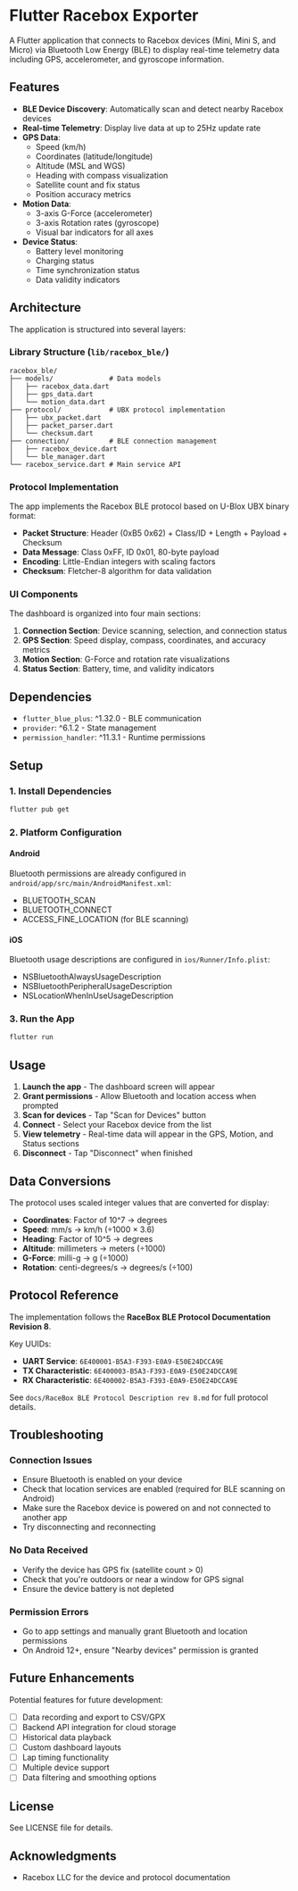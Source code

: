 # Flutter Racebox Exporter

A Flutter application that connects to Racebox devices (Mini, Mini S, and Micro) via Bluetooth Low Energy (BLE) to display real-time telemetry data including GPS, accelerometer, and gyroscope information.

## Features

- **BLE Device Discovery**: Automatically scan and detect nearby Racebox devices
- **Real-time Telemetry**: Display live data at up to 25Hz update rate
- **GPS Data**:
  - Speed (km/h)
  - Coordinates (latitude/longitude)
  - Altitude (MSL and WGS)
  - Heading with compass visualization
  - Satellite count and fix status
  - Position accuracy metrics
- **Motion Data**:
  - 3-axis G-Force (accelerometer)
  - 3-axis Rotation rates (gyroscope)
  - Visual bar indicators for all axes
- **Device Status**:
  - Battery level monitoring
  - Charging status
  - Time synchronization status
  - Data validity indicators

## Architecture

The application is structured into several layers:

### Library Structure (`lib/racebox_ble/`)

```
racebox_ble/
├── models/              # Data models
│   ├── racebox_data.dart
│   ├── gps_data.dart
│   └── motion_data.dart
├── protocol/            # UBX protocol implementation
│   ├── ubx_packet.dart
│   ├── packet_parser.dart
│   └── checksum.dart
├── connection/          # BLE connection management
│   ├── racebox_device.dart
│   └── ble_manager.dart
└── racebox_service.dart # Main service API
```

### Protocol Implementation

The app implements the Racebox BLE protocol based on U-Blox UBX binary format:

- **Packet Structure**: Header (0xB5 0x62) + Class/ID + Length + Payload + Checksum
- **Data Message**: Class 0xFF, ID 0x01, 80-byte payload
- **Encoding**: Little-Endian integers with scaling factors
- **Checksum**: Fletcher-8 algorithm for data validation

### UI Components

The dashboard is organized into four main sections:

1. **Connection Section**: Device scanning, selection, and connection status
2. **GPS Section**: Speed display, compass, coordinates, and accuracy metrics
3. **Motion Section**: G-Force and rotation rate visualizations
4. **Status Section**: Battery, time, and validity indicators

## Dependencies

- `flutter_blue_plus`: ^1.32.0 - BLE communication
- `provider`: ^6.1.2 - State management
- `permission_handler`: ^11.3.1 - Runtime permissions

## Setup

### 1. Install Dependencies

```bash
flutter pub get
```

### 2. Platform Configuration

#### Android

Bluetooth permissions are already configured in `android/app/src/main/AndroidManifest.xml`:
- BLUETOOTH_SCAN
- BLUETOOTH_CONNECT
- ACCESS_FINE_LOCATION (for BLE scanning)

#### iOS

Bluetooth usage descriptions are configured in `ios/Runner/Info.plist`:
- NSBluetoothAlwaysUsageDescription
- NSBluetoothPeripheralUsageDescription
- NSLocationWhenInUseUsageDescription

### 3. Run the App

```bash
flutter run
```

## Usage

1. **Launch the app** - The dashboard screen will appear
2. **Grant permissions** - Allow Bluetooth and location access when prompted
3. **Scan for devices** - Tap "Scan for Devices" button
4. **Connect** - Select your Racebox device from the list
5. **View telemetry** - Real-time data will appear in the GPS, Motion, and Status sections
6. **Disconnect** - Tap "Disconnect" when finished

## Data Conversions

The protocol uses scaled integer values that are converted for display:

- **Coordinates**: Factor of 10^7 → degrees
- **Speed**: mm/s → km/h (÷1000 × 3.6)
- **Heading**: Factor of 10^5 → degrees
- **Altitude**: millimeters → meters (÷1000)
- **G-Force**: milli-g → g (÷1000)
- **Rotation**: centi-degrees/s → degrees/s (÷100)

## Protocol Reference

The implementation follows the **RaceBox BLE Protocol Documentation Revision 8**.

Key UUIDs:
- **UART Service**: `6E400001-B5A3-F393-E0A9-E50E24DCCA9E`
- **TX Characteristic**: `6E400003-B5A3-F393-E0A9-E50E24DCCA9E`
- **RX Characteristic**: `6E400002-B5A3-F393-E0A9-E50E24DCCA9E`

See `docs/RaceBox BLE Protocol Description rev 8.md` for full protocol details.

## Troubleshooting

### Connection Issues

- Ensure Bluetooth is enabled on your device
- Check that location services are enabled (required for BLE scanning on Android)
- Make sure the Racebox device is powered on and not connected to another app
- Try disconnecting and reconnecting

### No Data Received

- Verify the device has GPS fix (satellite count > 0)
- Check that you're outdoors or near a window for GPS signal
- Ensure the device battery is not depleted

### Permission Errors

- Go to app settings and manually grant Bluetooth and location permissions
- On Android 12+, ensure "Nearby devices" permission is granted

## Future Enhancements

Potential features for future development:

- [ ] Data recording and export to CSV/GPX
- [ ] Backend API integration for cloud storage
- [ ] Historical data playback
- [ ] Custom dashboard layouts
- [ ] Lap timing functionality
- [ ] Multiple device support
- [ ] Data filtering and smoothing options

## License

See LICENSE file for details.

## Acknowledgments

- Racebox LLC for the device and protocol documentation

